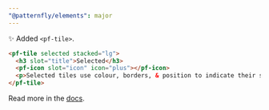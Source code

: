```yaml
---
"@patternfly/elements": major
---
```

✨ Added `<pf-tile>`.

```html
<pf-tile selected stacked="lg">
  <h3 slot="title">Selected</h3>
  <pf-icon slot="icon" icon="plus"></pf-icon>
  <p>Selected tiles use colour, borders, & position to indicate their state</p>
</pf-tile>
```

Read more in the [docs](https://patternflyelements.org/components/tile).
